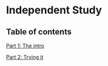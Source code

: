 # Independent Study
## Table of contents
[Part 1: The intro](entries/entry01-plan.md)

[Part 2: Trying it](entries/entry02-plan.md)